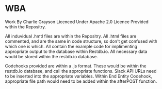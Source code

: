 # WBA

Work By Charlie Grayson
Licenced Under Apache 2.0
Licence Provided within the Repositry.

All induvidual .hmtl files are within the Repositry. 
All .html files are commented, and are the same in code structure, so don't get confused with which one is which.
All contain the example code for implimenting appropriate output to the database within Restdb.io.
All necessary data would be stored within the restdb.io database.

Codehooks provided are within a .js format.
These would be within the restdb.io database, and call the appropriate functions.
Slack API URLs need to be inserted into the appropriate variables.
Within End Entity Codehook, appropriate file path would need to be added within the afterPOST function.

